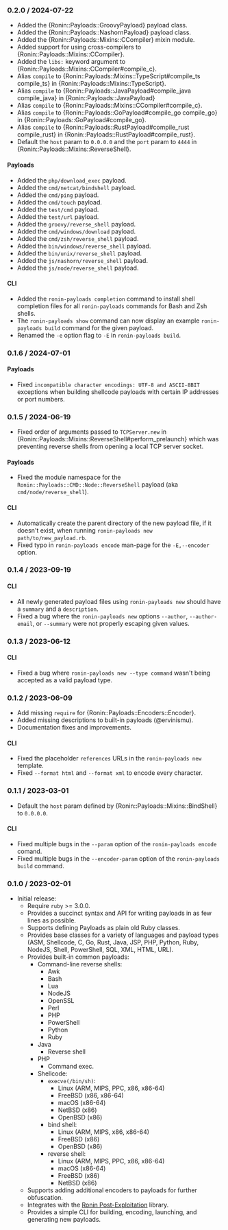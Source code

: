 ### 0.2.0 / 2024-07-22

* Added the {Ronin::Payloads::GroovyPayload} payload class.
* Added the {Ronin::Payloads::NashornPayload} payload class.
* Added the {Ronin::Payloads::Mixins::CCompiler} mixin module.
* Added support for using cross-compilers to
  {Ronin::Payloads::Mixins::CCompiler}.
* Added the `libs:` keyword argument to
  {Ronin::Payloads::Mixins::CCompiler#compile_c}.
* Alias `compile` to {Ronin::Payloads::Mixins::TypeScript#compile_ts compile_ts}
  in {Ronin::Payloads::Mixins::TypeScript}.
* Alias `compile` to {Ronin::Payloads::JavaPayload#compile_java compile_java}
  in {Ronin::Payloads::JavaPayload}
* Alias `compile` to {Ronin::Payloads::Mixins::CCompiler#compile_c}.
* Alias `compile` to {Ronin::Payloads::GoPayload#compile_go compile_go} in
  {Ronin::Payloads::GoPayload#compile_go}.
* Alias `compile` to {Ronin::Payloads::RustPayload#compile_rust compile_rust} in
  {Ronin::Payloads::RustPayload#compile_rust}.
* Default the `host` param to `0.0.0.0` and the `port` param to `4444` in
  {Ronin::Payloads::Mixins::ReverseShell}.

#### Payloads

* Added the `php/download_exec` payload.
* Added the `cmd/netcat/bindshell` payload.
* Added the `cmd/ping` payload.
* Added the `cmd/touch` payload.
* Added the `test/cmd` payload.
* Added the `test/url` payload.
* Added the `groovy/reverse_shell` payload.
* Added the `cmd/windows/download` payload.
* Added the `cmd/zsh/reverse_shell` payload.
* Added the `bin/windows/reverse_shell` payload.
* Added the `bin/unix/reverse_shell` payload.
* Added the `js/nashorn/reverse_shell` payload.
* Added the `js/node/reverse_shell` payload.

#### CLI

* Added the `ronin-payloads completion` command to install shell completion
  files for all `ronin-payloads` commands for Bash and Zsh shells.
* The `ronin-payloads show` command can now display an example
  `ronin-payloads build` command for the given payload.
* Renamed the `-e` option flag to `-E` in `ronin-payloads build`.

### 0.1.6 / 2024-07-01

#### Payloads

* Fixed `incompatible character encodings: UTF-8 and ASCII-8BIT` exceptions when
  building shellcode payloads with certain IP addresses or port numbers.

### 0.1.5 / 2024-06-19

* Fixed order of arguments passed to `TCPServer.new` in
  {Ronin::Payloads::Mixins::ReverseShell#perform_prelaunch} which was preventing
  reverse shells from opening a local TCP server socket.

#### Payloads

* Fixed the module namespace for the `Ronin::Payloads::CMD::Node::ReverseShell`
  payload (aka `cmd/node/reverse_shell`).

#### CLI

* Automatically create the parent directory of the new payload file,
  if it doesn't exist, when running `ronin-payloads new path/to/new_payload.rb`.
* Fixed typo in `ronin-payloads encode` man-page for the `-E,--encoder` option.

### 0.1.4 / 2023-09-19

#### CLI

* All newly generated payload files using `ronin-payloads new` should have a
  `summary` and a `description`.
* Fixed a bug where the `ronin-payloads new` options `--author`,
  `--author-email`, or `--summary` were not properly escaping given values.

### 0.1.3 / 2023-06-12

#### CLI 

* Fixed a bug where `ronin-payloads new --type command`  wasn't being accepted
  as a valid payload type.

### 0.1.2 / 2023-06-09

* Add missing `require` for {Ronin::Payloads::Encoders::Encoder}.
* Added missing descriptions to built-in payloads (@ervinismu).
* Documentation fixes and improvements.

#### CLI

* Fixed the placeholder `references` URLs in the `ronin-payloads new` template.
* Fixed `--format html` and `--format xml` to encode every character.

### 0.1.1 / 2023-03-01

* Default the `host` param defined by {Ronin::Payloads::Mixins::BindShell} to
  `0.0.0.0`.

#### CLI

* Fixed multiple bugs in the `--param` option of the `ronin-payloads encode`
  comand.
* Fixed multiple bugs in the `--encoder-param` option of
  the `ronin-payloads build` command.

### 0.1.0 / 2023-02-01

* Initial release:
  * Require `ruby` >= 3.0.0.
  * Provides a succinct syntax and API for writing payloads in as few lines as
    possible.
  * Supports defining Payloads as plain old Ruby classes.
  * Provides base classes for a variety of languages and payload types
   (ASM, Shellcode, C, Go, Rust, Java, JSP, PHP, Python, Ruby, NodeJS, Shell,
    PowerShell, SQL, XML, HTML, URL).
  * Provides built-in common payloads:
    * Command-line reverse shells:
      * Awk
      * Bash
      * Lua
      * NodeJS
      * OpenSSL
      * Perl
      * PHP
      * PowerShell
      * Python
      * Ruby
    * Java
      * Reverse shell
    * PHP
      * Command exec.
    * Shellcode:
      * `execve(/bin/sh)`:
        * Linux (ARM, MIPS, PPC, x86, x86-64)
        * FreeBSD (x86, x86-64)
        * macOS (x86-64)
        * NetBSD (x86)
        * OpenBSD (x86)
      * bind shell:
        * Linux (ARM, MIPS, x86, x86-64)
        * FreeBSD (x86)
        * OpenBSD (x86)
      * reverse shell:
        * Linux (ARM, MIPS, PPC, x86, x86-64)
        * macOS (x86-64)
        * FreeBSD (x86)
        * NetBSD (x86)
  * Supports adding additional encoders to payloads for further obfuscation.
  * Integrates with the [Ronin Post-Exploitation][ronin-post_ex] library.
  * Provides a simple CLI for building, encoding, launching, and generating new
    payloads.

[ronin-post_ex]: https://github.com/ronin-rb/ronin-post_ex#readme
